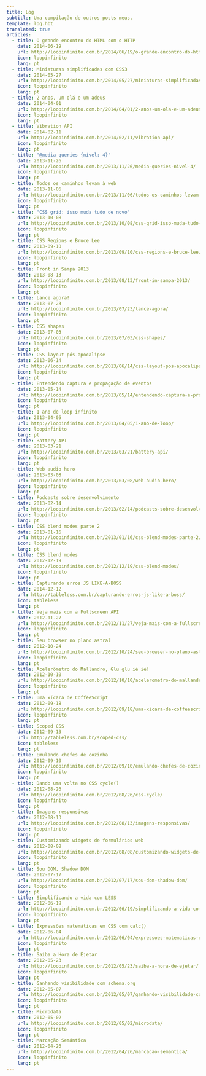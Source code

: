 ```yaml
---
title: Log
subtitle: Uma compilação de outros posts meus.
template: log.hbt
translated: true
articles:
  - title: O grande encontro do HTML com o HTTP
    date: 2014-06-19
    url: http://loopinfinito.com.br/2014/06/19/o-grande-encontro-do-html-com-o-http/
    icon: loopinfinito
    lang: pt
  - title: Miniaturas simplificadas com CSS3
    date: 2014-05-27
    url: http://loopinfinito.com.br/2014/05/27/miniaturas-simplificadas-com-css3/
    icon: loopinfinito
    lang: pt
  - title: 2 anos, um olá e um adeus
    date: 2014-04-01
    url: http://loopinfinito.com.br/2014/04/01/2-anos-um-ola-e-um-adeus/
    icon: loopinfinito
    lang: pt
  - title: Vibration API
    date: 2014-02-11
    url: http://loopinfinito.com.br/2014/02/11/vibration-api/
    icon: loopinfinito
    lang: pt
  - title: "@media queries {nível: 4}"
    date: 2013-11-26
    url: http://loopinfinito.com.br/2013/11/26/media-queries-nivel-4/
    icon: loopinfinito
    lang: pt
  - title: Todos os caminhos levam à web
    date: 2013-11-06
    url: http://loopinfinito.com.br/2013/11/06/todos-os-caminhos-levam-a-web/
    icon: loopinfinito
    lang: pt
  - title: "CSS grid: isso muda tudo de novo"
    date: 2013-10-08
    url: http://loopinfinito.com.br/2013/10/08/css-grid-isso-muda-tudo-de-novo/
    icon: loopinfinito
    lang: pt
  - title: CSS Regions e Bruce Lee
    date: 2013-09-10
    url: http://loopinfinito.com.br/2013/09/10/css-regions-e-bruce-lee/
    icon: loopinfinito
    lang: pt
  - title: Front in Sampa 2013
    date: 2013-08-13
    url: http://loopinfinito.com.br/2013/08/13/front-in-sampa-2013/
    icon: loopinfinito
    lang: pt
  - title: Lance agora!
    date: 2013-07-23
    url: http://loopinfinito.com.br/2013/07/23/lance-agora/
    icon: loopinfinito
    lang: pt
  - title: CSS shapes
    date: 2013-07-03
    url: http://loopinfinito.com.br/2013/07/03/css-shapes/
    icon: loopinfinito
    lang: pt
  - title: CSS layout pós-apocalipse
    date: 2013-06-14
    url: http://loopinfinito.com.br/2013/06/14/css-layout-pos-apocalipse/
    icon: loopinfinito
    lang: pt
  - title: Entendendo captura e propagação de eventos
    date: 2013-05-14
    url: http://loopinfinito.com.br/2013/05/14/entendendo-captura-e-propagacao-de-eventos/
    icon: loopinfinito
    lang: pt
  - title: 1 ano de loop infinito
    date: 2013-04-05
    url: http://loopinfinito.com.br/2013/04/05/1-ano-de-loop/
    icon: loopinfinito
    lang: pt
  - title: Battery API
    date: 2013-03-21
    url: http://loopinfinito.com.br/2013/03/21/battery-api/
    icon: loopinfinito
    lang: pt
  - title: Web audio hero
    date: 2013-03-08
    url: http://loopinfinito.com.br/2013/03/08/web-audio-hero/
    icon: loopinfinito
    lang: pt
  - title: Podcasts sobre desenvolvimento
    date: 2013-02-14
    url: http://loopinfinito.com.br/2013/02/14/podcasts-sobre-desenvolvimento/
    icon: loopinfinito
    lang: pt
  - title: CSS blend modes parte 2
    date: 2013-01-16
    url: http://loopinfinito.com.br/2013/01/16/css-blend-modes-parte-2/
    icon: loopinfinito
    lang: pt
  - title: CSS blend modes
    date: 2012-12-19
    url: http://loopinfinito.com.br/2012/12/19/css-blend-modes/
    icon: loopinfinito
    lang: pt
  - title: Capturando erros JS LIKE-A-BOSS
    date: 2014-12-12
    url: http://tableless.com.br/capturando-erros-js-like-a-boss/
    icon: tableless
    lang: pt
  - title: Veja mais com a Fullscreen API
    date: 2012-11-27
    url: http://loopinfinito.com.br/2012/11/27/veja-mais-com-a-fullscreen-api/
    icon: loopinfinito
    lang: pt
  - title: Seu browser no plano astral
    date: 2012-10-24
    url: http://loopinfinito.com.br/2012/10/24/seu-browser-no-plano-astral/
    icon: loopinfinito
    lang: pt
  - title: Acelerômetro do Mallandro, Glu glu ié ié!
    date: 2012-10-10
    url: http://loopinfinito.com.br/2012/10/10/acelerometro-do-mallandro-glu-glu-ie-ie/
    icon: loopinfinito
    lang: pt
  - title: Uma xícara de CoffeeScript
    date: 2012-09-18
    url: http://loopinfinito.com.br/2012/09/18/uma-xicara-de-coffeescript/
    icon: loopinfinito
    lang: pt
  - title: Scoped CSS
    date: 2012-09-13
    url: http://tableless.com.br/scoped-css/
    icon: tableless
    lang: pt
  - title: Emulando chefes de cozinha
    date: 2012-09-10
    url: http://loopinfinito.com.br/2012/09/10/emulando-chefes-de-cozinha/
    icon: loopinfinito
    lang: pt
  - title: Dando uma volta no CSS cycle()
    date: 2012-08-26
    url: http://loopinfinito.com.br/2012/08/26/css-cycle/
    icon: loopinfinito
    lang: pt
  - title: Imagens responsivas
    date: 2012-08-13
    url: http://loopinfinito.com.br/2012/08/13/imagens-responsivas/
    icon: loopinfinito
    lang: pt
  - title: Customizando widgets de formulários web
    date: 2012-08-08
    url: http://loopinfinito.com.br/2012/08/08/customizando-widgets-de-formularios-web/
    icon: loopinfinito
    lang: pt
  - title: Sou DOM, Shadow DOM
    date: 2012-07-17
    url: http://loopinfinito.com.br/2012/07/17/sou-dom-shadow-dom/
    icon: loopinfinito
    lang: pt
  - title: Simplificando a vida com LESS
    date: 2012-06-19
    url: http://loopinfinito.com.br/2012/06/19/simplificando-a-vida-com-less/
    icon: loopinfinito
    lang: pt
  - title: Expressões matemáticas em CSS com calc()
    date: 2012-06-04
    url: http://loopinfinito.com.br/2012/06/04/expressoes-matematicas-em-css-com-calc/
    icon: loopinfinito
    lang: pt
  - title: Saiba a Hora de Ejetar
    date: 2012-05-23
    url: http://loopinfinito.com.br/2012/05/23/saiba-a-hora-de-ejetar/
    icon: loopinfinito
    lang: pt
  - title: Ganhando visibilidade com schema.org
    date: 2012-05-07
    url: http://loopinfinito.com.br/2012/05/07/ganhando-visibilidade-com-schema-org/
    icon: loopinfinito
    lang: pt
  - title: Microdata
    date: 2012-05-02
    url: http://loopinfinito.com.br/2012/05/02/microdata/
    icon: loopinfinito
    lang: pt
  - title: Marcação Semântica
    date: 2012-04-26
    url: http://loopinfinito.com.br/2012/04/26/marcacao-semantica/
    icon: loopinfinito
    lang: pt
---
```

